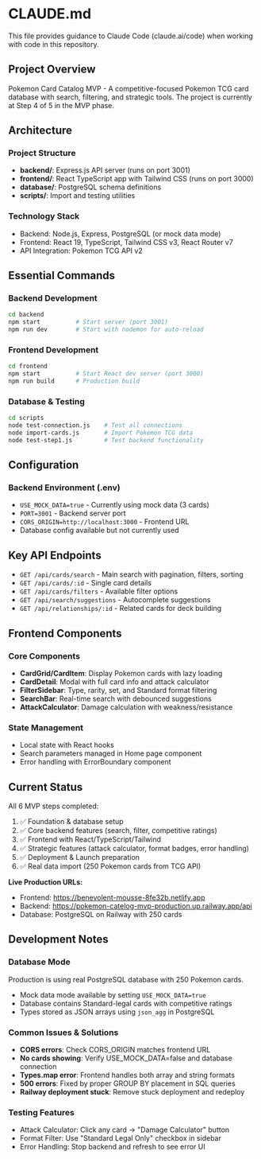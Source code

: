 # CLAUDE.md

This file provides guidance to Claude Code (claude.ai/code) when working with code in this repository.

## Project Overview

Pokemon Card Catalog MVP - A competitive-focused Pokemon TCG card database with search, filtering, and strategic tools. The project is currently at Step 4 of 5 in the MVP phase.

## Architecture

### Project Structure
- **backend/**: Express.js API server (runs on port 3001)
- **frontend/**: React TypeScript app with Tailwind CSS (runs on port 3000)
- **database/**: PostgreSQL schema definitions
- **scripts/**: Import and testing utilities

### Technology Stack
- Backend: Node.js, Express, PostgreSQL (or mock data mode)
- Frontend: React 19, TypeScript, Tailwind CSS v3, React Router v7
- API Integration: Pokemon TCG API v2

## Essential Commands

### Backend Development
```bash
cd backend
npm start          # Start server (port 3001)
npm run dev        # Start with nodemon for auto-reload
```

### Frontend Development
```bash
cd frontend
npm start          # Start React dev server (port 3000)
npm run build      # Production build
```

### Database & Testing
```bash
cd scripts
node test-connection.js    # Test all connections
node import-cards.js       # Import Pokemon TCG data
node test-step1.js         # Test backend functionality
```

## Configuration

### Backend Environment (.env)
- `USE_MOCK_DATA=true` - Currently using mock data (3 cards)
- `PORT=3001` - Backend server port
- `CORS_ORIGIN=http://localhost:3000` - Frontend URL
- Database config available but not currently used

## Key API Endpoints

- `GET /api/cards/search` - Main search with pagination, filters, sorting
- `GET /api/cards/:id` - Single card details
- `GET /api/cards/filters` - Available filter options
- `GET /api/search/suggestions` - Autocomplete suggestions
- `GET /api/relationships/:id` - Related cards for deck building

## Frontend Components

### Core Components
- **CardGrid/CardItem**: Display Pokemon cards with lazy loading
- **CardDetail**: Modal with full card info and attack calculator
- **FilterSidebar**: Type, rarity, set, and Standard format filtering
- **SearchBar**: Real-time search with debounced suggestions
- **AttackCalculator**: Damage calculation with weakness/resistance

### State Management
- Local state with React hooks
- Search parameters managed in Home page component
- Error handling with ErrorBoundary component

## Current Status

All 6 MVP steps completed:
1. ✅ Foundation & database setup
2. ✅ Core backend features (search, filter, competitive ratings)
3. ✅ Frontend with React/TypeScript/Tailwind
4. ✅ Strategic features (attack calculator, format badges, error handling)
5. ✅ Deployment & Launch preparation
6. ✅ Real data import (250 Pokemon cards from TCG API)

**Live Production URLs:**
- Frontend: https://benevolent-mousse-8fe32b.netlify.app
- Backend: https://pokemon-catelog-mvp-production.up.railway.app/api
- Database: PostgreSQL on Railway with 250 cards

## Development Notes

### Database Mode
Production is using real PostgreSQL database with 250 Pokemon cards.
- Mock data mode available by setting `USE_MOCK_DATA=true`
- Database contains Standard-legal cards with competitive ratings
- Types stored as JSON arrays using `json_agg` in PostgreSQL

### Common Issues & Solutions
- **CORS errors**: Check CORS_ORIGIN matches frontend URL
- **No cards showing**: Verify USE_MOCK_DATA=false and database connection
- **Types.map error**: Frontend handles both array and string formats
- **500 errors**: Fixed by proper GROUP BY placement in SQL queries
- **Railway deployment stuck**: Remove stuck deployment and redeploy

### Testing Features
- Attack Calculator: Click any card → "Damage Calculator" button
- Format Filter: Use "Standard Legal Only" checkbox in sidebar
- Error Handling: Stop backend and refresh to see error UI